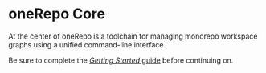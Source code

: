 # oneRepo Core

At the center of oneRepo is a toolchain for managing monorepo workspace graphs using a unified command-line interface.

Be sure to complete the [_Getting Started_ guide](/docs/getting-started) before continuing on.
